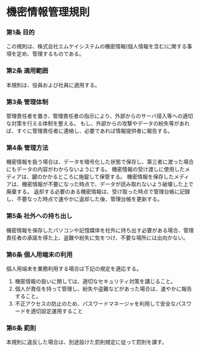 # 機密情報管理規則
### 第1条 目的

この規則は、株式会社エムケイシステムの機密情報(個人情報を含む)に関する事項を定め、管理するものである。

### 第2条 適用範囲

本規則は、役員および社員に適用する。

### 第3条 管理体制

管理責任者を置き、管理責任者の指示により、外部からのサーバ侵入等への適切な対策を行える体制を整える。
もし、外部からの攻撃やデータの紛失等があれば、すぐに管理責任者に連絡し、必要であれば情報提供者に報告する。

### 第4条 管理方法

機密情報を扱う場合は、データを暗号化した状態で保存し、第三者に渡った場合にもデータの内容がわからないようにする。
機密情報の受け渡しに使用したメディアは、鍵のかかるところに施錠して保管する。
機密情報を保存したメディアは、機密情報が不要になった時点で、データが読み取れないよう破壊した上で廃棄する。
返却する必要のある機密情報は、受け取った時点で管理台帳に記録し、不要なった時点で速やかに返却した後、管理台帳を更新する。

### 第5条 社外への持ち出し

機密情報を保存したパソコンや記憶媒体を社外に持ち出す必要がある場合、管理責任者の承諾を得た上、盗難や紛失に気をつけ、不要な場所には出向かない。

### 第6条 個人用端末の利用

個人用端末を業務利用する場合は下記の規定を適応する。

1. 機密情報の扱いに関しては、適切なセキュリティ対策を講じること。
2. 個人が責任を持って管理し、紛失や盗難などがあった場合は、速やかに報告すること。
3. 不正アクセスの防止のため、パスワードマネージャを利用して安全なパスワードを適切設定運用すること


### 第6条 罰則

本規則に違反した場合は、別途設けた罰則規定に従って罰則を課す。
